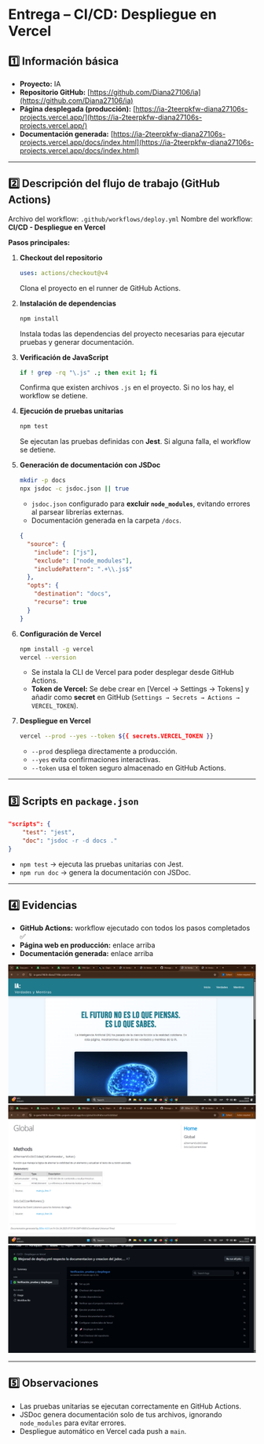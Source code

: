 # Entrega – CI/CD: Despliegue en Vercel

## 1️⃣ Información básica

- **Proyecto:** IA
- **Repositorio GitHub:** [https://github.com/Diana27106/ia](https://github.com/Diana27106/ia)
- **Página desplegada (producción):** [https://ia-2teerpkfw-diana27106s-projects.vercel.app/](https://ia-2teerpkfw-diana27106s-projects.vercel.app/)
- **Documentación generada:** [https://ia-2teerpkfw-diana27106s-projects.vercel.app/docs/index.html](https://ia-2teerpkfw-diana27106s-projects.vercel.app/docs/index.html)

---

## 2️⃣ Descripción del flujo de trabajo (GitHub Actions)

Archivo del workflow: `.github/workflows/deploy.yml`
Nombre del workflow: **CI/CD - Despliegue en Vercel**

**Pasos principales:**

1. **Checkout del repositorio**

   ```yaml
   uses: actions/checkout@v4
   ```

   Clona el proyecto en el runner de GitHub Actions.

2. **Instalación de dependencias**

   ```bash
   npm install
   ```

   Instala todas las dependencias del proyecto necesarias para ejecutar pruebas y generar documentación.

3. **Verificación de JavaScript**

   ```bash
   if ! grep -rq "\.js" .; then exit 1; fi
   ```

   Confirma que existen archivos `.js` en el proyecto. Si no los hay, el workflow se detiene.

4. **Ejecución de pruebas unitarias**

   ```bash
   npm test
   ```

   Se ejecutan las pruebas definidas con **Jest**. Si alguna falla, el workflow se detiene.

5. **Generación de documentación con JSDoc**

   ```bash
   mkdir -p docs
   npx jsdoc -c jsdoc.json || true
   ```

   - `jsdoc.json` configurado para **excluir `node_modules`**, evitando errores al parsear librerías externas.
   - Documentación generada en la carpeta `/docs`.

   ```json
   {
     "source": {
       "include": ["js"],
       "exclude": ["node_modules"],
       "includePattern": ".+\\.js$"
     },
     "opts": {
       "destination": "docs",
       "recurse": true
     }
   }
   ```

6. **Configuración de Vercel**

   ```bash
   npm install -g vercel
   vercel --version
   ```

   - Se instala la CLI de Vercel para poder desplegar desde GitHub Actions.
   - **Token de Vercel:** Se debe crear en [Vercel → Settings → Tokens] y añadir como **secret** en GitHub (`Settings → Secrets → Actions → VERCEL_TOKEN`).

7. **Despliegue en Vercel**

   ```bash
   vercel --prod --yes --token ${{ secrets.VERCEL_TOKEN }}
   ```

   - `--prod` despliega directamente a producción.
   - `--yes` evita confirmaciones interactivas.
   - `--token` usa el token seguro almacenado en GitHub Actions.

---

## 3️⃣ Scripts en `package.json`

```json
"scripts": {
    "test": "jest",
    "doc": "jsdoc -r -d docs ."
}
```

- `npm test` → ejecuta las pruebas unitarias con Jest.
- `npm run doc` → genera la documentación con JSDoc.

---

## 4️⃣ Evidencias

- **GitHub Actions:** workflow ejecutado con todos los pasos completados ✅
- **Página web en producción:** enlace arriba
- **Documentación generada:** enlace arriba

![Imagen de la pagina desplegada en vercel](pruebaPag.png)
![Imagen de la pagina desplegada en vercel](pruebaDoc.png)
![Imagen del despliegue que se ha ejecutado](pruebaDespliegue.png)

---

## 5️⃣ Observaciones

- Las pruebas unitarias se ejecutan correctamente en GitHub Actions.
- JSDoc genera documentación solo de tus archivos, ignorando `node_modules` para evitar errores.
- Despliegue automático en Vercel cada push a `main`.
